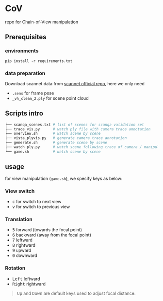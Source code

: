 # CoV
repo for Chain-of-View manipulation
## Prerequisites
### environments
```
pip install -r requirements.txt
```
### data preparation
Download scannet data from [scannet official repo](https://github.com/ScanNet/ScanNet), here we only need

+ `.sens` for frame pose
+ `_vh_clean_2.ply` for scene point cloud

## Scripts intro
```bash
├── scanqa_scenes.txt # list of scenes for scanqa validation set
├── trace_vis.py      # watch ply file with camera trace annotation  
├── overview.sh       # watch scene by scene
├── vista_plyvis.py   # generate camera trace annotation 
├── generate.sh       # generate scene by scene
├── watch_ply.py      # watch scene following trace of camera / manipulate view
└── game.sh           # watch scene by scene
```
## usage
for view manipulation (`game.sh`), we specify keys as below:

### View switch
+ <kbd>c</kbd> for switch to next view
+ <kbd>v</kbd> for switch to previous view

### Translation
+ <kbd>5</kbd> forward (towards the focal point)
+ <kbd>6</kbd> backward (away from the focal point)
+ <kbd>7</kbd> leftward
+ <kbd>8</kbd> rightward
+ <kbd>9</kbd> upward
+ <kbd>0</kbd> downward

### Rotation
+ <kbd>Left</kbd> leftward
+ <kbd>Right</kbd> rightward

> <kbd>Up</kbd> and <kbd>Down</kbd> are default keys used to adjust focal distance.
